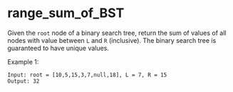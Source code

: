 # range_sum_of_BST
Given the `root` node of a binary search tree, return the sum of values of all nodes with value between `L` and `R` (inclusive).
The binary search tree is guaranteed to have unique values.

Example 1:
```
Input: root = [10,5,15,3,7,null,18], L = 7, R = 15
Output: 32
```
